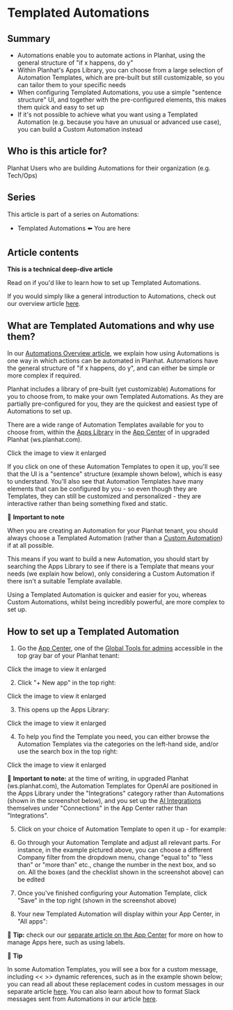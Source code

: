 # Templated Automations

## Summary

- Automations enable you to automate actions in Planhat, using the general structure of "if x happens, do y"
- Within Planhat's Apps Library, you can choose from a large selection of Automation Templates, which are pre-built but still customizable, so you can tailor them to your specific needs
- When configuring Templated Automations, you use a simple "sentence structure" UI, and together with the pre-configured elements, this makes them quick and easy to set up
- If it's not possible to achieve what you want using a Templated Automation (e.g. because you have an unusual or advanced use case), you can build a Custom Automation instead

## Who is this article for?

Planhat Users who are building Automations for their organization (e.g. Tech/Ops)

## Series

This article is part of a series on Automations:

- Templated Automations ⬅️ You are here

## Article contents

**This is a technical deep-dive article**

Read on if you'd like to learn how to set up Templated Automations.

If you would simply like a general introduction to Automations, check out our overview article [here](https://help.planhat.com/en/articles/9587240-automation-overview).

## What are Templated Automations and why use them?

In our [Automations Overview article](https://help.planhat.com/en/articles/9587240-automation-overview), we explain how using Automations is one way in which actions can be automated in Planhat. Automations have the general structure of "if x happens, do y", and can either be simple or more complex if required.

Planhat includes a library of pre-built (yet customizable) Automations for you to choose from, to make your own Templated Automations. As they are partially pre-configured for you, they are the quickest and easiest type of Automations to set up.

There are a wide range of Automation Templates available for you to choose from, within the [Apps Library](https://help.planhat.com/en/articles/10165410-global-tools-for-admins-app-center#h_f052aa1270) in the [App Center](https://help.planhat.com/en/articles/10165410-global-tools-for-admins-app-center) of in upgraded Planhat (ws.planhat.com).

Click the image to view it enlarged

If you click on one of these Automation Templates to open it up, you'll see that the UI is a "sentence" structure (example shown below), which is easy to understand. You'll also see that Automation Templates have many elements that can be configured by you - so even though they are Templates, they can still be customized and personalized - they are interactive rather than being something fixed and static.

📌 **Important to note**

When you are creating an Automation for your Planhat tenant, you should always choose a Templated Automation (rather than a [Custom Automation](https://help.planhat.com/en/articles/9590728-custom-automations)) if at all possible.

This means if you want to build a new Automation, you should start by searching the Apps Library to see if there is a Template that means your needs (we explain how below), only considering a Custom Automation if there isn't a suitable Template available.

Using a Templated Automation is quicker and easier for you, whereas Custom Automations, whilst being incredibly powerful, are more complex to set up.

## How to set up a Templated Automation

1. Go the [App Center](https://help.planhat.com/en/articles/10165410-global-tools-for-admins-app-center), one of the [Global Tools for admins](https://help.planhat.com/en/articles/10091564-global-tools-for-planhat-builders-admins) accessible in the top gray bar of your Planhat tenant:

Click the image to view it enlarged

2. Click "+ New app" in the top right:

Click the image to view it enlarged

3. This opens up the Apps Library:

Click the image to view it enlarged

4. To help you find the Template you need, you can either browse the Automation Templates via the categories on the left-hand side, and/or use the search box in the top right:

Click the image to view it enlarged

📌 **Important to note:** at the time of writing, in upgraded Planhat (ws.planhat.com), the Automation Templates for OpenAI are positioned in the Apps Library under the "Integrations" category rather than Automations (shown in the screenshot below), and you set up the [AI Integrations](https://help.planhat.com/en/articles/10063285-setting-up-the-ai-integrations) themselves under "Connections" in the App Center rather than "Integrations".

5. Click on your choice of Automation Template to open it up - for example:

6. Go through your Automation Template and adjust all relevant parts. For instance, in the example pictured above, you can choose a different Company filter from the dropdown menu, change "equal to" to "less than" or "more than" etc., change the number in the next box, and so on. All the boxes (and the checklist shown in the screenshot above) can be edited

7. Once you've finished configuring your Automation Template, click "Save" in the top right (shown in the screenshot above)

8. Your new Templated Automation will display within your App Center, in "All apps":

🚀 **Tip:** check our our [separate article on the App Center](https://help.planhat.com/en/articles/10165410-global-tools-for-admins-app-center) for more on how to manage Apps here, such as using labels.

🚀 **Tip**

In some Automation Templates, you will see a box for a custom message, including << >> dynamic references, such as in the example shown below; you can read all about these replacement codes in custom messages in our separate article [here](https://help.planhat.com/en/articles/11144131-replacement-codes-dynamic-references-in-automations). You can also learn about how to format Slack messages sent from Automations in our article [here](https://help.planhat.com/en/articles/9587101-sending-and-formatting-slack-messages-in-automations).